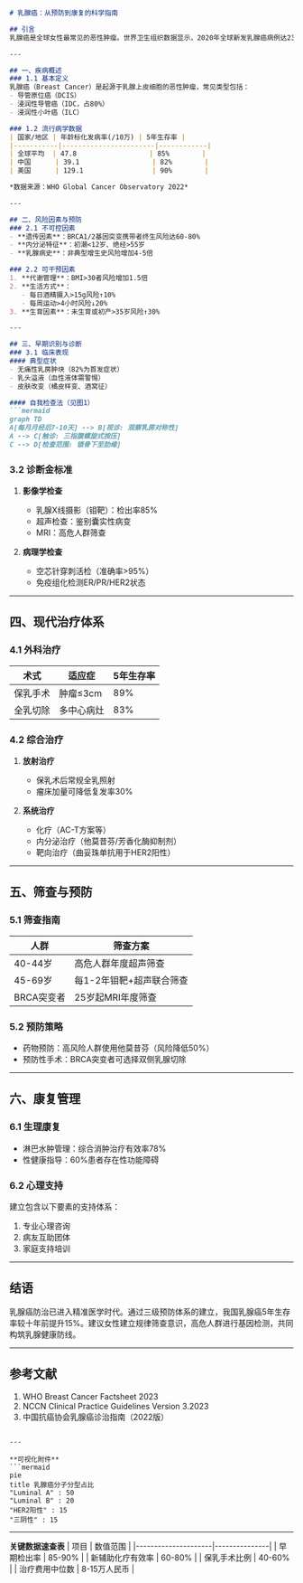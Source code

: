 

```markdown
# 乳腺癌：从预防到康复的科学指南

## 引言
乳腺癌是全球女性最常见的恶性肿瘤。世界卫生组织数据显示，2020年全球新发乳腺癌病例达230万例，占所有癌症病例的11.7%。中国国家癌症中心统计显示，我国每年新确诊乳腺癌患者约42万例，发病率以每年3%-4%的速度递增。本文通过医学证据解析乳腺癌的防治要点。

---

## 一、疾病概述
### 1.1 基本定义
乳腺癌（Breast Cancer）是起源于乳腺上皮细胞的恶性肿瘤，常见类型包括：
- 导管原位癌（DCIS）
- 浸润性导管癌（IDC，占80%）
- 浸润性小叶癌（ILC）

### 1.2 流行病学数据
| 国家/地区 | 年龄标化发病率(/10万) | 5年生存率 |
|-----------|-----------------------|------------|
| 全球平均  | 47.8                  | 85%        |
| 中国      | 39.1                  | 82%        |
| 美国      | 129.1                 | 90%        |

*数据来源：WHO Global Cancer Observatory 2022*

---

## 二、风险因素与预防
### 2.1 不可控因素
- **遗传因素**：BRCA1/2基因突变携带者终生风险达60-80%
- **内分泌特征**：初潮<12岁、绝经>55岁
- **乳腺病史**：非典型增生史风险增加4-5倍

### 2.2 可干预因素
1. **代谢管理**：BMI>30者风险增加1.5倍
2. **生活方式**：
   - 每日酒精摄入>15g风险↑10%
   - 每周运动>4小时风险↓20%
3. **生育因素**：未生育或初产>35岁风险↑30%

---

## 三、早期识别与诊断
### 3.1 临床表现
#### 典型症状
- 无痛性乳房肿块（82%为首发症状）
- 乳头溢液（血性液体需警惕）
- 皮肤改变（橘皮样变、酒窝征）

#### 自我检查法（见图1）
```mermaid
graph TD
A[每月月经后7-10天] --> B[视诊: 观察乳房对称性]
A --> C[触诊: 三指腹螺旋式按压]
C --> D[检查范围: 锁骨下至肋缘]
```

### 3.2 诊断金标准
1. **影像学检查**
   - 乳腺X线摄影（钼靶）：检出率85%
   - 超声检查：鉴别囊实性病变
   - MRI：高危人群筛查

2. **病理学检查**
   - 空芯针穿刺活检（准确率>95%）
   - 免疫组化检测ER/PR/HER2状态

---

## 四、现代治疗体系
### 4.1 外科治疗
| 术式 | 适应症 | 5年生存率 |
|-------|---------|------------|
| 保乳手术 | 肿瘤≤3cm | 89%        |
| 全乳切除 | 多中心病灶 | 83%        |

### 4.2 综合治疗
1. **放射治疗**
   - 保乳术后常规全乳照射
   - 瘤床加量可降低复发率30%

2. **系统治疗**
   - 化疗（AC-T方案等）
   - 内分泌治疗（他莫昔芬/芳香化酶抑制剂）
   - 靶向治疗（曲妥珠单抗用于HER2阳性）

---

## 五、筛查与预防
### 5.1 筛查指南
| 人群       | 筛查方案                 |
|------------|--------------------------|
| 40-44岁    | 高危人群年度超声筛查     |
| 45-69岁    | 每1-2年钼靶+超声联合筛查|
| BRCA突变者 | 25岁起MRI年度筛查       |

### 5.2 预防策略
- 药物预防：高风险人群使用他莫昔芬（风险降低50%）
- 预防性手术：BRCA突变者可选择双侧乳腺切除

---

## 六、康复管理
### 6.1 生理康复
- 淋巴水肿管理：综合消肿治疗有效率78%
- 性健康指导：60%患者存在性功能障碍

### 6.2 心理支持
建立包含以下要素的支持体系：
1. 专业心理咨询
2. 病友互助团体
3. 家庭支持培训

---

## 结语
乳腺癌防治已进入精准医学时代。通过三级预防体系的建立，我国乳腺癌5年生存率较十年前提升15%。建议女性建立规律筛查意识，高危人群进行基因检测，共同构筑乳腺健康防线。

---

## 参考文献
1. WHO Breast Cancer Factsheet 2023
2. NCCN Clinical Practice Guidelines Version 3.2023
3. 中国抗癌协会乳腺癌诊治指南（2022版）
```

---

**可视化附件**
```mermaid
pie
title 乳腺癌分子分型占比
"Luminal A" : 50
"Luminal B" : 20
"HER2阳性" : 15
"三阴性" : 15
```

---

**关键数据速查表**
| 项目                | 数值范围       |
|---------------------|---------------|
| 早期检出率         | 85-90%        |
| 新辅助化疗有效率   | 60-80%        |
| 保乳手术比例       | 40-60%        |
| 治疗费用中位数     | 8-15万人民币  |
```